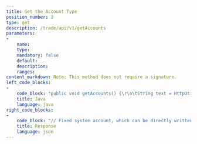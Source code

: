 ```yaml
---
title: Get the Account Type
position_number: 3
type: get
description: /trade/api/v1/getAccounts
parameters:
-
    name:
    type:
    mandatory: false
    default:
    description:
    ranges:
content_markdown: Note: This method does not require a signature.
left_code_blocks:
-
    code_block: "public void getAccounts() {\r\n\tString text = HttpUtil.get(URL + \"/trade/api/v1/getAccounts\");\r\n\tSystem.out.println(text);\r\n}"
    title: Java
    language: java
right_code_blocks:
-
    code_block: "// Fixed system account, which can be directly written into the program without obtaining dynamically\r\n{\r\n  \"code\":200,\r\n  \"data\":[\r\n  \t{\"name\":\" wallet account \",\"id\":1},\r\n  \t{\"name\":\" Trading account \",\"id\":2},\r\n  \t{\"name\":\" Fiat account \",\"id\":3}\r\n  ],\r\n  \"info\":\"success\"\r\n}"
    title: Response
    language: json
---
```

